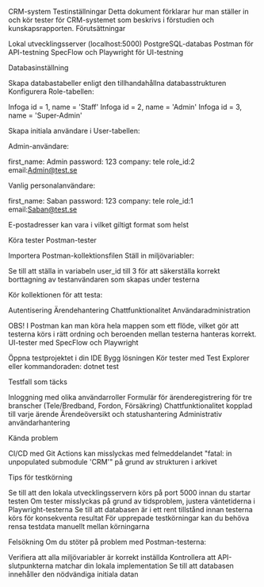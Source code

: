 CRM-system Testinställningar
Detta dokument förklarar hur man ställer in och kör tester för CRM-systemet som beskrivs i förstudien och kunskapsrapporten.
Förutsättningar

Lokal utvecklingsserver (localhost:5000)
PostgreSQL-databas
Postman för API-testning
SpecFlow och Playwright för UI-testning

Databasinställning

Skapa databastabeller enligt den tillhandahållna databasstrukturen
Konfigurera Role-tabellen:

Infoga id = 1, name = 'Staff'
Infoga id = 2, name = 'Admin'
Infoga id = 3, name = 'Super-Admin'


Skapa initiala användare i User-tabellen:

Admin-användare:

first_name: Admin
password: 123
company: tele
role_id:2
email:Admin@test.se


Vanlig personalanvändare:

first_name: Saban
password: 123
company: tele
role_id:1
email:Saban@test.se



E-postadresser kan vara i vilket giltigt format som helst



Köra tester
Postman-tester

Importera Postman-kollektionsfilen
Ställ in miljövariabler:

Se till att ställa in variabeln user_id till 3 för att säkerställa korrekt borttagning av testanvändaren som skapas under testerna


Kör kollektionen för att testa:

Autentisering
Ärendehantering
Chattfunktionalitet
Användaradministration



OBS! I Postman kan man köra hela mappen som ett flöde, vilket gör att testerna körs i rätt ordning och beroenden mellan testerna hanteras korrekt.
UI-tester med SpecFlow och Playwright

Öppna testprojektet i din IDE
Bygg lösningen
Kör tester med Test Explorer eller kommandoraden:
dotnet test


Testfall som täcks

Inloggning med olika användarroller
Formulär för ärenderegistrering för tre branscher (Tele/Bredband, Fordon, Försäkring)
Chattfunktionalitet kopplad till varje ärende
Ärendeöversikt och statushantering
Administrativ användarhantering

Kända problem

CI/CD med Git Actions kan misslyckas med felmeddelandet "fatal: in unpopulated submodule 'CRM'" på grund av strukturen i arkivet

Tips för testkörning

Se till att den lokala utvecklingsservern körs på port 5000 innan du startar testen
Om tester misslyckas på grund av tidsproblem, justera väntetiderna i Playwright-testerna
Se till att databasen är i ett rent tillstånd innan testerna körs för konsekventa resultat
För upprepade testkörningar kan du behöva rensa testdata manuellt mellan körningarna

Felsökning
Om du stöter på problem med Postman-testerna:

Verifiera att alla miljövariabler är korrekt inställda
Kontrollera att API-slutpunkterna matchar din lokala implementation
Se till att databasen innehåller den nödvändiga initiala datan
